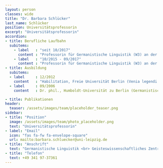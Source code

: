 ```yaml
---
layout: person
classes: wide
title: "Dr. Barbara Schlücker"
last_name: Schlücker
position: Universitätsprofessorin
excerpt: "Universitätsprofessorin"
accordion:
- title: Berufliche Laufbahn
  subitems:
    - label   : "seit 10/2017"
      content : "Professorin für Germanistische Linguistik (W3) an der Universität Leipzig"
    - label   : "10/2015 - 09/2017"
      content : "Professorin für Germanistische Linguistik (W3) an der Rheinischen Friedrich-Wilhelms-Universität Bonn"
- title: Ausbildung
  subitems:
  - label     : 12/2012
    content   : "Habilitation, Freie Universität Berlin (Venia legendi: Deutsche Sprachwissenschaft und Niederländische Sprachwissenschaft)"
  - label     : 09/2006
    content   : Dr. phil., Humboldt-Universität zu Berlin (Germanistische Linguistik)

- title: Publikationen
header:
  teaser: /assets/images/team/placeholder_teaser.png
sidebar:
- title: "Position"
  image: /assets/images/team/photo_placeholder.png
  text: "Universitätsprofessorin"
- label: "Email"
  icon: "fas fa-fw fa-envelope-square"
  url: mailto:barbara.schluecker@uni-leipzig.de
- title: "Anschrift"
  text: "Germanistische Linguistik <br> Geisteswissenschaftliches Zentrum <br> Beethovenstraße 15, Raum 1408 <br> 04107 Leipzig"
- title: "Telefon" 
  text: +49 341 97-37361
---
```

